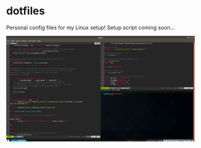 # dotfiles

Personal config files for my Linux setup! Setup script coming soon...

![Alt text](linux_config.png?raw=true "Linux setup configuration")
